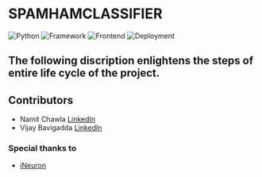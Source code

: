 # SPAMHAMCLASSIFIER
![Python](https://img.shields.io/badge/Python-3.6-%2333ccff)
![Framework](https://img.shields.io/badge/Framework-Flask-red)
![Frontend](https://img.shields.io/badge/Frontend-HTML%2FCSS-%23ff3300)
![Deployment](https://img.shields.io/badge/Deployment-Heroku-orange)

The following discription enlightens the steps of entire life cycle of the project.
---
## Contributors
- Namit Chawla [LinkedIn](https://www.linkedin.com/in/namit-chawla-7683b212b/)
- Vijay Bavigadda [LinkedIn](https://www.linkedin.com/in/vijay-bavigadda-2866138)

### Special thanks to 
- [iNeuron](https://ineuron.ai/)
